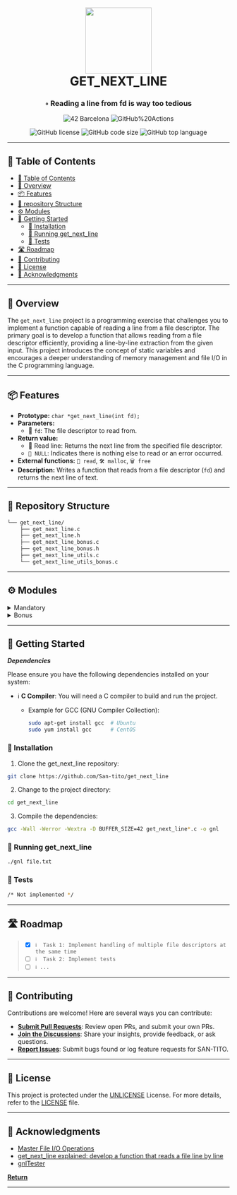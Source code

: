 <div align="center">
<h1 align="center">
<img src="https://raw.githubusercontent.com/byaliego/42-project-badges/main/badges/get_next_linem.png" width="150" />
<br>GET_NEXT_LINE</h1>
<h3>◦ Reading a line from fd is way too tedious</h3>

<p align="center">
<img src="https://img.shields.io/badge/Barcelona-100000?style=flat-square&logo=42&logoColor=white&labelColor=000000&color=000000" alt="42 Barcelona" />
<img src="https://img.shields.io/github/actions/workflow/status/San-tito/get_next_line/c.yml?style=flat-square" alt="GitHub%20Actions" />
</p>
<img src="https://img.shields.io/github/license/San-tito/get_next_line?style=flat-square" alt="GitHub license" />
<img src="https://img.shields.io/github/languages/code-size/San-tito/get_next_line?style=flat-square" alt="GitHub code size" />
<img src="https://img.shields.io/github/languages/top/San-tito/get_next_line?style=flat-square" alt="GitHub top language" />
</div>

---

## 📖 Table of Contents
- [📖 Table of Contents](#-table-of-contents)
- [📍 Overview](#-overview)
- [📦 Features](#-features)
- [📂 repository Structure](#-repository-structure)
- [⚙️ Modules](#modules)
- [🚀 Getting Started](#-getting-started)
    - [🔧 Installation](#-installation)
    - [🤖 Running get_next_line](#-running-get_next_line)
    - [🧪 Tests](#-tests)
- [🛣 Roadmap](#-roadmap)
- [🤝 Contributing](#-contributing)
- [📄 License](#-license)
- [👏 Acknowledgments](#-acknowledgments)

---


## 📍 Overview

The `get_next_line` project is a programming exercise that challenges you to implement a function capable of reading a line from a file descriptor. The primary goal is to develop a function that allows reading from a file descriptor efficiently, providing a line-by-line extraction from the given input. This project introduces the concept of static variables and encourages a deeper understanding of memory management and file I/O in the C programming language.

---

## 📦 Features

- **Prototype:** `char *get_next_line(int fd);`
- **Parameters:**
  - 📁 `fd`: The file descriptor to read from.
- **Return value:**
  - 📜 Read line: Returns the next line from the specified file descriptor.
  - `🚫 NULL`: Indicates there is nothing else to read or an error occurred.
- **External functions:** `📖 read`, `🛠️ malloc`, `🗑️ free`
- **Description:** Writes a function that reads from a file descriptor (`fd`) and returns the next line of text.

---


## 📂 Repository Structure

```sh
└── get_next_line/
    ├── get_next_line.c
    ├── get_next_line.h
    ├── get_next_line_bonus.c
    ├── get_next_line_bonus.h
    ├── get_next_line_utils.c
    └── get_next_line_utils_bonus.c

```

---


## ⚙️ Modules

<details closed><summary>Mandatory</summary>

| File                                                                                                           | Summary                                                                                                                                                                                                                                                                                                                                                                                                                                                                                                                                                                                                                                                                                                                                                                                                                                                                |
| ---                                                                                                            | ---                                                                                                                                                                                                                                                                                                                                                                                                                                                                                                                                                                                                                                                                                                                                                                                                                                                                    |
| [get_next_line.c](https://github.com/San-tito/get_next_line/blob/main/get_next_line.c)                         | Implements the core functionality of `get_next_line`. Reads a line from the given file descriptor and manages the linked list operations to handle line reading. It uses utility functions to efficiently handle dynamic memory allocation, buffer reading, and linked list manipulation. The function provides an interface for retrieving the next line from a file.                                                                                                                                                                                                                                                                                                                                                                                                                                           |
| [get_next_line_utils.c](https://github.com/San-tito/get_next_line/blob/main/get_next_line_utils.c)             | Contains utility functions used in the implementation of `get_next_line`. The key functionalities include checking for a newline character in a linked list node, finding the last node in a linked list, adding a new node to the end of a linked list, calculating the length of content in a linked list until a newline character, and clearing the memory allocated for nodes in a linked list. These utilities contribute to the overall functionality of reading lines from a file.                                                                                                                                                                                                                                                                                                      |
| [get_next_line.h](https://github.com/San-tito/get_next_line/blob/main/get_next_line.h)                         | Header file defining the struct `t_list` and function prototypes for `get_next_line` and associated utilities. The struct `t_list` represents a linked list node containing the content of a line and a pointer to the next node. The function prototypes include those for reading lines, managing linked lists, and handling memory. This header provides the necessary interface for using the `get_next_line` function and associated utilities.                                                                                                                                                                                                                                                                                                              |

</details>

<details closed><summary>Bonus</summary>
    
| File                                                                                                           | Summary                                                                                                                                                                                                                                                                                                                                                                                                                                                                                                                                                                                                                                                                                                                                                                                                                                                                |
| ---                                                                                                            | ---                                                                                                                                                                                                                                                                                                                                                                                                                                                                                                                                                                                                                                                                                                                                                                                                                                                                    |
| [get_next_line_bonus.c](https://github.com/San-tito/get_next_line/blob/main/get_next_line_bonus.c)             | The `get_next_line_bonus.c` file extends the core functionality of `get_next_line` by introducing features that enable the simultaneous management of multiple file descriptors (`fd`). The primary change occurs in the `get_next_line` function, where it now maintains a static array of linked lists (`lst`) corresponding to different file descriptors. This allows the system to handle and track the state of each file descriptor independently, ensuring seamless reading of lines from multiple sources concurrently. The file orchestrates the flow and integration of these features, coordinating the initialization, reading, and cleanup processes for each file descriptor.                                                                                                                                                                                                                                                           |
| [get_next_line_utils_bonus.c](https://github.com/San-tito/get_next_line/blob/main/get_next_line_utils_bonus.c) | Contains utility functions unchanged from the mandatory implementation. These functions facilitate the core operations related to linked lists and memory management and are reused in the bonus implementation to maintain consistency and code modularity. They contribute to the effective management of linked lists within the extended `get_next_line` system, supporting operations like checking for newline characters, obtaining the last node, adding nodes, calculating length until newline, and clearing nodes.                                                                                                                                                                                                                                                                                                                   |
| [get_next_line_bonus.h](https://github.com/San-tito/get_next_line/blob/main/get_next_line_bonus.h)             | Header file for the bonus functionality, defining additional structs and function prototypes. The changes in the header are minimal and involve introducing the necessary structures and functions to support the concurrent management of multiple file descriptors. It extends the structures and functions defined in the mandatory header (`get_next_line.h`) to accommodate the new requirements. The header file ensures that the core functionality remains intact while providing an interface for the bonus features to seamlessly integrate with the existing system.                                                                                                                                                                                                                                 |

</details>

---

## 🚀 Getting Started

***Dependencies***

Please ensure you have the following dependencies installed on your system:

- ℹ️ **C Compiler**: You will need a C compiler to build and run the project.

    - Example for GCC (GNU Compiler Collection):
      ```sh
      sudo apt-get install gcc  # Ubuntu
      sudo yum install gcc      # CentOS
      ```

### 🔧 Installation

1. Clone the get_next_line repository:
```sh
git clone https://github.com/San-tito/get_next_line
```

2. Change to the project directory:
```sh
cd get_next_line
```

3. Compile the dependencies:
```sh
gcc -Wall -Werror -Wextra -D BUFFER_SIZE=42 get_next_line*.c -o gnl
```

### 🤖 Running get_next_line

```sh
./gnl file.txt
```

### 🧪 Tests
```sh
/* Not implemented */
```

---


## 🛣 Roadmap

> - [X] `ℹ️  Task 1: Implement handling of multiple file descriptors at the same time`
> - [ ] `ℹ️  Task 2: Implement tests`
> - [ ] `ℹ️ ...`


---

## 🤝 Contributing

Contributions are welcome! Here are several ways you can contribute:

- **[Submit Pull Requests](https://github.com/San-tito/get_next_line/blob/main/CONTRIBUTING.md)**: Review open PRs, and submit your own PRs.
- **[Join the Discussions](https://github.com/San-tito/get_next_line/discussions)**: Share your insights, provide feedback, or ask questions.
- **[Report Issues](https://github.com/San-tito/get_next_line/issues)**: Submit bugs found or log feature requests for SAN-TITO.

---

## 📄 License


This project is protected under the [UNLICENSE](https://choosealicense.com/licenses/unlicense) License. For more details, refer to the [LICENSE](LICENSE) file.

---

## 👏 Acknowledgments

- [Master File I/O Operations](https://medium.com/p/5fb001d1fff5)
- [get_next_line explained: develop a function that reads a file line by line](https://www.youtube.com/watch?v=8E9siq7apUU)
- [gnlTester](https://github.com/Tripouille/gnlTester)

[**Return**](#Top)

---

